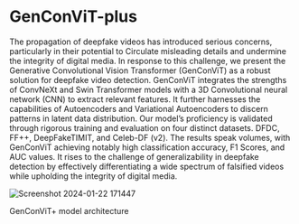 # GenConViT-plus
The propagation of deepfake videos has introduced serious concerns, particularly in their potential to Circulate misleading details and
undermine the integrity of digital media. In response to this challenge, we present the Generative Convolutional Vision Transformer
(GenConViT) as a robust solution for deepfake video detection. GenConViT integrates the strengths of ConvNeXt and Swin Transformer
models with a 3D Convolutional neural network (CNN) to extract relevant features. It further harnesses the capabilities of Autoencoders
and Variational Autoencoders to discern patterns in latent data distribution. Our model’s proficiency is validated through rigorous training
and evaluation on four distinct datasets. DFDC, FF++, DeepFakeTIMIT, and Celeb-DF (v2). The results speak volumes, with GenConViT
achieving notably high classification accuracy, F1 Scores, and AUC values. It rises to the challenge of generalizability in deepfake
detection by effectively differentiating a wide spectrum of falsified videos while upholding the integrity of digital media.


![Screenshot 2024-01-22 171447](https://github.com/rohinikoli10/GenConViT-plus/assets/134802668/6ab2cfc8-0687-4fcc-931b-3af2dbd61212)

GenConViT+ model architecture                                        
